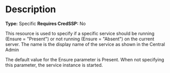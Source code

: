 # Description

**Type:** Specific
**Requires CredSSP:** No

This resource is used to specify if a specific service should be running
(Ensure = "Present") or not running (Ensure = "Absent") on the current server.
The name is the display name of the service as shown in the Central Admin

The default value for the Ensure parameter is Present. When not specifying this
parameter, the service instance is started.
